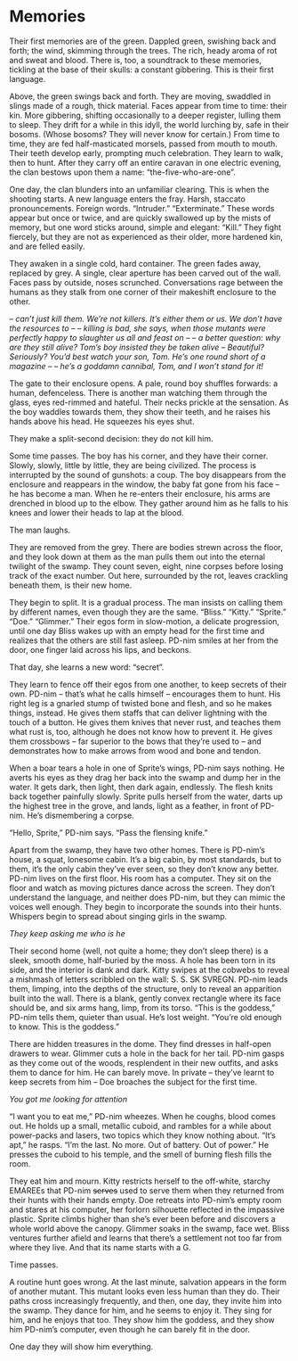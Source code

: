 # Memories

Their first memories are of the green. Dappled green, swishing back and forth; the wind, skimming through the trees. The rich, heady aroma of rot and sweat and blood. There is, too, a soundtrack to these memories, tickling at the base of their skulls: a constant gibbering. This is their first language.

Above, the green swings back and forth. They are moving, swaddled in slings made of a rough, thick material. Faces appear from time to time: their kin. More gibbering, shifting occasionally to a deeper register, lulling them to sleep. They drift for a while in this idyll, the world lurching by, safe in their bosoms. (Whose bosoms? They will never know for certain.) From time to time, they are fed half-masticated morsels, passed from mouth to mouth. Their teeth develop early, prompting much celebration. They learn to walk, then to hunt. After they carry off an entire caravan in one electric evening, the clan bestows upon them a name: “the-five-who-are-one”.

One day, the clan blunders into an unfamiliar clearing. This is when the shooting starts. A new language enters the fray. Harsh, staccato pronouncements. Foreign words. “Intruder.” “Exterminate.” These words appear but once or twice, and are quickly swallowed up by the mists of memory, but one word sticks around, simple and elegant: “Kill.” They fight fiercely, but they are not as experienced as their older, more hardened kin, and are felled easily.

They awaken in a single cold, hard container. The green fades away, replaced by grey. A single, clear aperture has been carved out of the wall. Faces pass by outside, noses scrunched. Conversations rage between the humans as they stalk from one corner of their makeshift enclosure to the other.

*– can’t just kill them. We’re not killers.*
*It’s either them or us. We don’t have the resources to –*
*– killing is bad, she says, when those mutants were perfectly happy to slaughter us all and feast on –*
*– a better question: why are they still alive?*
*Tom’s boy insisted they be taken alive –*
*Beautiful? Seriously? You’d best watch your son, Tom. He’s one round short of a magazine –*
*– he’s a goddamn cannibal, Tom, and I won’t stand for it!*

The gate to their enclosure opens. A pale, round boy shuffles forwards: a human, defenceless. There is another man watching them through the glass, eyes red-rimmed and hateful. Their necks prickle at the sensation. As the boy waddles towards them, they show their teeth, and he raises his hands above his head. He squeezes his eyes shut.

They make a split-second decision: they do not kill him.

Some time passes. The boy has his corner, and they have their corner. Slowly, slowly, little by little, they are being civilized. The process is interrupted by the sound of gunshots: a coup. The boy disappears from the enclosure and reappears in the window, the baby fat gone from his face – he has become a man. When he re-enters their enclosure, his arms are drenched in blood up to the elbow. They gather around him as he falls to his knees and lower their heads to lap at the blood.

The man laughs.

They are removed from the grey. There are bodies strewn across the floor, and they look down at them as the man pulls them out into the eternal twilight of the swamp. They count seven, eight, nine corpses before losing track of the exact number. Out here, surrounded by the rot, leaves crackling beneath them, is their new home.

They begin to split. It is a gradual process. The man insists on calling them by different names, even though they are the same. “Bliss.” “Kitty.” “Sprite.” “Doe.” “Glimmer.” Their egos form in slow-motion, a delicate progression, until one day Bliss wakes up with an empty head for the first time and realizes that the others are still fast asleep. PD-nim smiles at her from the door, one finger laid across his lips, and beckons.

That day, she learns a new word: “secret”.

They learn to fence off their egos from one another, to keep secrets of their own. PD-nim – that’s what he calls himself – encourages them to hunt. His right leg is a gnarled stump of twisted bone and flesh, and so he makes things, instead. He gives them staffs that can deliver lightning with the touch of a button. He gives them knives that never rust, and teaches them what rust is, too, although he does not know how to prevent it. He gives them crossbows – far superior to the bows that they’re used to – and demonstrates how to make arrows from wood and bone and tendon.

When a boar tears a hole in one of Sprite’s wings, PD-nim says nothing. He averts his eyes as they drag her back into the swamp and dump her in the water. It gets dark, then light, then dark again, endlessly. The flesh knits back together painfully slowly. Sprite pulls herself from the water, darts up the highest tree in the grove, and lands, light as a feather, in front of PD-nim. He’s dismembering a corpse.

“Hello, Sprite,” PD-nim says. “Pass the flensing knife.”

Apart from the swamp, they have two other homes. There is PD-nim’s house, a squat, lonesome cabin. It’s a big cabin, by most standards, but to them, it’s the only cabin they’ve ever seen, so they don’t know any better. PD-nim lives on the first floor. His room has a computer. They sit on the floor and watch as moving pictures dance across the screen. They don’t understand the language, and neither does PD-nim, but they can mimic the voices well enough. They begin to incorporate the sounds into their hunts. Whispers begin to spread about singing girls in the swamp.

*They keep asking me who is he*

Their second home (well, not quite a home; they don’t sleep there) is a sleek, smooth dome, half-buried by the moss. A hole has been torn in its side, and the interior is dank and dark. Kitty swipes at the cobwebs to reveal a mishmash of letters scribbled on the wall: S. S. SK SVREGN. PD-nim leads them, limping, into the depths of the structure, only to reveal an apparition built into the wall. There is a blank, gently convex rectangle where its face should be, and six arms hang, limp, from its torso. “This is the goddess,” PD-nim tells them, quieter than usual. He’s lost weight. “You’re old enough to know. This is the goddess.”

There are hidden treasures in the dome. They find dresses in half-open drawers to wear. Glimmer cuts a hole in the back for her tail. PD-nim gasps as they come out of the woods, resplendent in their new outfits, and asks them to dance for him. He can barely move. In private – they’ve learnt to keep secrets from him – Doe broaches the subject for the first time.

*You got me looking for attention*

“I want you to eat me,” PD-nim wheezes. When he coughs, blood comes out. He holds up a small, metallic cuboid, and rambles for a while about power-packs and lasers, two topics which they know nothing about. “It’s apt,” he rasps. “I’m the last. No more. Out of battery. Out of power.” He presses the cuboid to his temple, and the smell of burning flesh fills the room.

They eat him and mourn. Kitty restricts herself to the off-white, starchy EMAREEs that PD-nim ~~serves~~ used to serve them when they returned from their hunts with their hands empty. Doe retreats into PD-nim’s empty room and stares at his computer, her forlorn silhouette reflected in the impassive plastic. Sprite climbs higher than she’s ever been before and discovers a whole world above the canopy. Glimmer soaks in the swamp, face wet. Bliss ventures further afield and learns that there’s a settlement not too far from where they live. And that its name starts with a G.

Time passes.

A routine hunt goes wrong. At the last minute, salvation appears in the form of another mutant. This mutant looks even less human than they do. Their paths cross increasingly frequently, and then, one day, they invite him into the swamp. They dance for him, and he seems to enjoy it. They sing for him, and he enjoys that too. They show him the goddess, and they show him PD-nim’s computer, even though he can barely fit in the door.

One day they will show him everything.